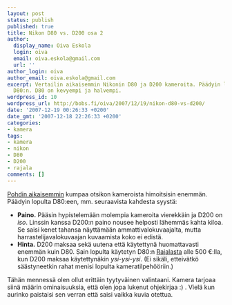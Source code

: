 ```yaml
---
layout: post
status: publish
published: true
title: Nikon D80 vs. D200 osa 2
author:
  display_name: Oiva Eskola
  login: oiva
  email: oiva.eskola@gmail.com
  url: ''
author_login: oiva
author_email: oiva.eskola@gmail.com
excerpt: Vertailin aikaisemmin Nikonin D80 ja D200 kameroita. Päädyin lopulta ostamaan
  D80:n. D80 on kevyempi ja halvempi.
wordpress_id: 10
wordpress_url: http://bobs.fi/oiva/2007/12/19/nikon-d80-vs-d200/
date: '2007-12-19 00:26:33 +0200'
date_gmt: '2007-12-18 22:26:33 +0200'
categories:
- kamera
tags:
- kamera
- nikon
- D80
- D200
- rajala
comments: []
---
```

<p><a href="http://oivaeskola.fi/2007/12/10/mika-digijarkkari-nikon-d80-vs-d200/">Pohdin aikaisemmin</a> kumpaa otsikon kameroista himoitsisin enemmän. Päädyin lopulta D80:een, mm. seuraavista kahdesta syystä:</p>
<ul>
<li><strong>Paino.</strong> Pääsin hypistelemään molempia kameroita vierekkäin ja D200 on <em>iso</em>. Linssin kanssa D200:n paino nousee helposti lähemmäs kahta kiloa. Se saisi kenet tahansa näyttämään ammattivalokuvaajalta, mutta harrastelijavalokuvaajan kuvaamista koko ei edistä.</li>
<li><strong>Hinta.</strong> D200 maksaa sekä uutena että käytettynä huomattavasti enemmän kuin D80. Sain lopulta käytetyn D80:n <a href="http://www.rajala.fi/www/">Rajalasta</a> alle 500 &euro;:lla, kun D200 maksaa käytettynäkin <em>ysi-ysi-ysi</em>. (Ei sikäli, etteivätkö säästyneetkin rahat menisi lopulta kameratilpehööriin.)</li>
</ul>
<p>Tähän mennessä olen ollut erittäin tyytyväinen valintaani. Kamera tarjoaa siinä määrin ominaisuuksia, että olen jopa lukenut ohjekirjaa :) . Vielä kun aurinko paistaisi sen verran että saisi vaikka kuvia otettua.</p>
